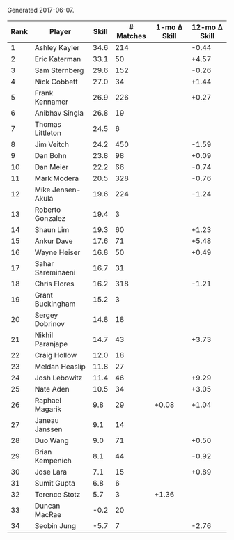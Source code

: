 Generated 2017-06-07.

| Rank | Player            | Skill | # Matches | 1-mo Δ Skill | 12-mo Δ Skill |
|------|-------------------|-------|-----------|--------------|---------------|
|    1 | Ashley Kayler     |  34.6 |       214 |              |         -0.44 |
|    2 | Eric Katerman     |  33.1 |        50 |              |         +4.57 |
|    3 | Sam Sternberg     |  29.6 |       152 |              |         -0.26 |
|    4 | Nick Cobbett      |  27.0 |        34 |              |         +1.44 |
|    5 | Frank Kennamer    |  26.9 |       226 |              |         +0.27 |
|    6 | Anibhav Singla    |  26.8 |        19 |              |               |
|    7 | Thomas Littleton  |  24.5 |         6 |              |               |
|    8 | Jim Veitch        |  24.2 |       450 |              |         -1.59 |
|    9 | Dan Bohn          |  23.8 |        98 |              |         +0.09 |
|   10 | Dan Meier         |  22.2 |        66 |              |         -0.74 |
|   11 | Mark Modera       |  20.5 |       328 |              |         -0.76 |
|   12 | Mike Jensen-Akula |  19.6 |       224 |              |         -1.24 |
|   13 | Roberto Gonzalez  |  19.4 |         3 |              |               |
|   14 | Shaun Lim         |  19.3 |        60 |              |         +1.23 |
|   15 | Ankur Dave        |  17.6 |        71 |              |         +5.48 |
|   16 | Wayne Heiser      |  16.8 |        50 |              |         +0.49 |
|   17 | Sahar Sareminaeni |  16.7 |        31 |              |               |
|   18 | Chris Flores      |  16.2 |       318 |              |         -1.21 |
|   19 | Grant Buckingham  |  15.2 |         3 |              |               |
|   20 | Sergey Dobrinov   |  14.8 |        18 |              |               |
|   21 | Nikhil Paranjape  |  14.7 |        43 |              |         +3.73 |
|   22 | Craig Hollow      |  12.0 |        18 |              |               |
|   23 | Meldan Heaslip    |  11.8 |        27 |              |               |
|   24 | Josh Lebowitz     |  11.4 |        46 |              |         +9.29 |
|   25 | Nate Aden         |  10.5 |        34 |              |         +3.05 |
|   26 | Raphael Magarik   |   9.8 |        29 |        +0.08 |         +1.04 |
|   27 | Janeau Janssen    |   9.1 |        14 |              |               |
|   28 | Duo Wang          |   9.0 |        71 |              |         +0.50 |
|   29 | Brian Kempenich   |   8.1 |        44 |              |         -0.92 |
|   30 | Jose Lara         |   7.1 |        15 |              |         +0.89 |
|   31 | Sumit Gupta       |   6.8 |         6 |              |               |
|   32 | Terence Stotz     |   5.7 |         3 |        +1.36 |               |
|   33 | Duncan MacRae     |  -0.2 |        20 |              |               |
|   34 | Seobin Jung       |  -5.7 |         7 |              |         -2.76 |